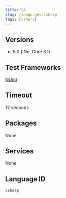 ```yaml
---
title: C#
slug: /languages/csharp
tags: [csharp]
---
```



## Versions

- 8.0 (.Net Core 3.1)

## Test Frameworks

[NUnit](http://www.nunit.org/)

## Timeout
12 seconds

## Packages
None

## Services
None

## Language ID

`csharp`
